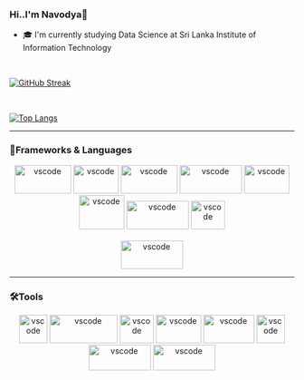 ### Hi..I'm Navodya👋

- 🎓 I'm currently studying Data Science at Sri Lanka Institute of Information Technology

<br>

 [![GitHub Streak](https://github-readme-streak-stats.herokuapp.com?user=navoznts&theme=dark)](https://github.com/navoznts/github-readme-stats)

<br>

 [![Top Langs](https://github-readme-stats.vercel.app/api/top-langs/?username=navoznts&layout=compact&theme=react&hide_border=true&bg_color=0D1117)](https://github.com/navoznts/github-readme-stats)

<hr>  
<h3> 🚀Frameworks & Languages</h3>
<p align="center">     
<img src="https://www.vectorlogo.zone/logos/reactjs/reactjs-icon.svg" alt="vscode" width="100" height="50"/>   
<img src="https://www.vectorlogo.zone/logos/nodejs/nodejs-icon.svg" alt="vscode" width="80" height="50"/>  
<img src="https://upload.vectorlogo.zone/logos/getbootstrap/images/987f8f6c-263a-47b1-a85d-853cfca215d9.svg" alt="vscode" width="100" height="50"/> 
<img src="https://www.vectorlogo.zone/logos/java/java-icon.svg" alt="vscode" width="110" height="50"/>
<img src="https://upload.vectorlogo.zone/logos/javascript/images/239ec8a4-163e-4792-83b6-3f6d96911757.svg" alt="vscode" width="80" height="50"/>   
<img src="https://www.vectorlogo.zone/logos/php/php-icon.svg" alt="vscode" width="80" height="60"/>
<img src="https://www.vectorlogo.zone/logos/w3_html5/w3_html5-icon.svg" alt="vscode" width="110" height="50"/>
<img src="https://www.vectorlogo.zone/logos/w3_css/w3_css-icon.svg" alt="vscode" width="60" height="50"/> <br><br>
<img src="https://www.svgrepo.com/show/354238/python.svg" alt="vscode" width="110" height="50"/>

<!--
<img src="https://www.vectorlogo.zone/logos/jquery/jquery-icon.svg" alt="vscode" width="80" height="50"/>
-->
</p>     
 
<hr> 
<h3> 🛠Tools</h3>
<p align="center">     
<img src="https://www.vectorlogo.zone/logos/visualstudio_code/visualstudio_code-icon.svg" alt="vscode" width="50" height="50"/>     
<img src="https://www.vectorlogo.zone/logos/android/android-icon.svg" alt="vscode" width="120" height="50"/>  
<img src="https://www.vectorlogo.zone/logos/mysql/mysql-icon.svg" alt="vscode" width="60" height="50"/>    
<img src="https://www.vectorlogo.zone/logos/mongodb/mongodb-icon.svg" alt="vscode" width="80" height="50"/>
<img src="https://www.vectorlogo.zone/logos/sqlite/sqlite-icon.svg" alt="vscode" width="90" height="50"/> 

<!--
<img src="https://www.svgrepo.com/show/373589/excel.svg" alt="vscode" width="110" height="50"/> 
-->

<img src="https://img.icons8.com/color/344/microsoft-sql-server.png" alt="vscode" width="50" height="50"/> 
<img src="https://www.svgrepo.com/show/354520/visual-studio.svg" alt="vscode" width="110" height="45"/> 
<img src="https://www.vectorlogo.zone/logos/oracle/oracle-ar21.svg" alt="vscode" width="110" height="45"/> 
</p>     

        
<!--
- 🔭 I’m currently working on ...
- 🌱 I’m currently learning ...
- 👯 I’m looking to collaborate on ...
- 🤔 I’m looking for help with ...
- 💬 Ask me about ...
- 📫 How to reach me: ...
- 😄 Pronouns: ...
- ⚡ Fun fact: ...
-->
